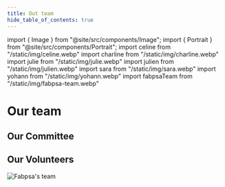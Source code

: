 ```yaml
---
title: Out team
hide_table_of_contents: true
---
```


import { Image } from "@site/src/components/Image";
import { Portrait } from "@site/src/components/Portrait";
import celine from "/static/img/celine.webp"
import charline from "/static/img/charline.webp"
import julie from "/static/img/julie.webp"
import julien from "/static/img/julien.webp"
import sara from "/static/img/sara.webp"
import yohann from "/static/img/yohann.webp"
import fabpsaTeam from "/static/img/fabpsa-team.webp"

# Our team

## Our Committee

<Portrait
	title="Celine L'her — Director of FABPSA"
	image={celine}
	name="Celine"
	description="Celine is our dedicated co-founder, whose expertise spans teaching (French as a second language and mindfulness for children) and urban planning. Celine brings a wealth of knowledge in project management and education to our organisation. Her unique blend of skills not only reflects her passion for multilingualism and children's development but also strengthens our commitment to delivering impactful initiatives."
/>

<Portrait
	title="Julie Penin — Director of FABPSA"
	image={julie}
	name="Julie"
	description="Julie is our esteemed co-founder with a wealth of experience in working with diverse multilingual children and families. With a career spanning both France and Australia, Julie has cultivated a deep understanding of both educational systems. Her unwavering passion and extensive experience as a school and language teacher underscore her invaluable contributions to our organisation."
	right={true}
/>

<Portrait
	title="Charline Mesquida — Secretary"
	image={charline}
	name="Charline"
	description="Charline is our dedicated secretary and sponsorship specialist. Her journey in Perth began in xxxx. As a mother of two bilingual children, her personal experience adds depth to her role. Prior to joining FABPSA, she spent 10 years as a Scientific Account Manager with a prominent international company, honing her exceptional skills in client relationship building."
/>
<Portrait
	title="Sara Bezzan – Communication Manager"
	image={sara}
	name="Sara"
	description="Sara has been working in marketing and communication in various activity areas for xxx years, bringing her strong professional expertise to the association. Passionate about languages and culture, she is raising a little trilingual boy."
	right={true}
/>
<Portrait
	title="Julien Cornu – Treasurer"
	image={julien}
	name="Julien"
	description="Julien arrived in Australia 12 years ago to work as a French language teacher. Passionate about education and helping others, he studied community services. He has since been working with young people from diverse cultural and social background. Father of two bilingual children, his knowledge and skills makes Julien a great asset for the organization."
/>
<Portrait
	title="Yohann Cuchard – Committee Support"
	image={yohann}
	name="Yohann"
	description="Yohann arrived in Perth 16 years ago. He has a 6 year old boy who is fluent in both English and French. Always involved in the French community in Perth and passionate about bilingualism, Yohann joined the committee with an enthusiasm to contribute to the business development of the association, helping in different areas of expertise when required."
	right={true}
/>

## Our Volunteers

<Image src={fabpsaTeam} alt="Fabpsa's team" width={500} height={594} />
